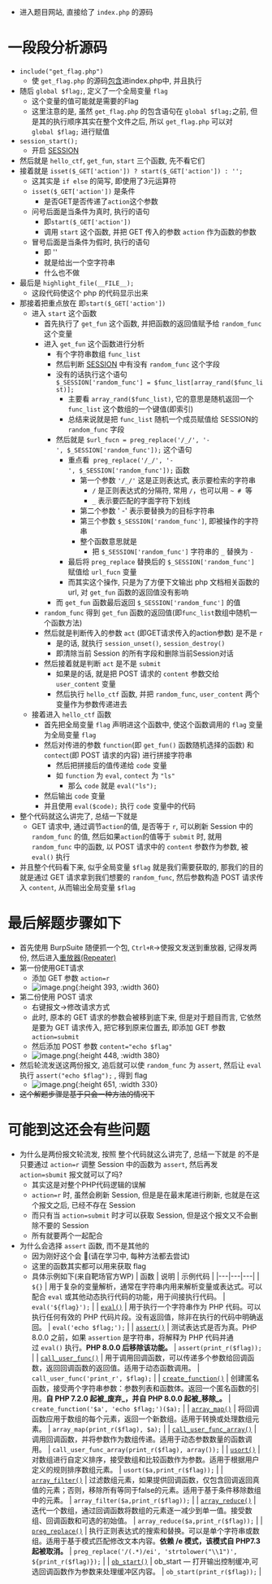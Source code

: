
- 进入题目网站, 直接给了 `index.php` 的源码
# 一段段分析源码

- `include("get_flag.php")`
	- 使 `get_flag.php` 的源码[包含]([[文件包含漏洞]])进index.php中, 并且执行
- 随后 `global $flag;`, 定义了一个全局变量 `flag`
	- 这个变量的值可能就是需要的Flag
	- 这里注意的是, 虽然 `get_flag.php` 的包含语句在 `global $flag;`之前, 但是其的执行顺序其实在整个文件之后, 所以 `get_flag.php` 可以对 `global $flag;` 进行赋值
- `session_start();`
	- 开启 [SESSION]([[Session]])
- 然后就是 `hello_ctf`, `get_fun`, `start` 三个函数, 先不看它们
- 接着就是 `isset($_GET['action']) ? start($_GET['action']) : '';`
	- 这其实是 `if else` 的简写, 即使用了3元运算符
	- `isset($_GET['action'])` 是条件
		- 是否GET是否传递了`action`这个参数
	- 问号后面是当条件为真时, 执行的语句
		- 即`start($_GET['action'])`
		- 调用 `start` 这个函数, 并把 GET 传入的参数 `action` 作为函数的参数
	- 冒号后面是当条件为假时, 执行的语句
		- 即 ''
		- 就是给出一个空字符串
		- 什么也不做
- 最后是 `highlight_file(__FILE__);`
	- 这段代码使这个 php 的代码显示出来
- 那接着把重点放在 即`start($_GET['action'])`
	- 进入 `start` 这个函数
		- 首先执行了 `get_fun` 这个函数, 并把函数的返回值赋予给 `random_func` 这个变量
		- 进入 `get_fun` 这个函数进行分析
			- 有个字符串数组 `func_list`
			- 然后判断 [SESSION]([[Session]]) 中有没有 `random_func` 这个字段
			- 没有的话执行这个语句 `$_SESSION['random_func'] = $func_list[array_rand($func_list)];`
				- 主要看 `array_rand($func_list)`, 它的意思是随机返回一个 `func_list` 这个数组的一个键值(即索引)
				- 总结来说就是把 `func_list` 随机一个成员赋值给 SESSION的 `random_func` 字段
			- 然后就是 `$url_fucn = preg_replace('/_/', '-', $_SESSION['random_func']);` 这个语句
				- 重点看  `preg_replace('/_/', '-', $_SESSION['random_func']);` 函数
					- 第一个参数 `'/_/'` 这是正则表达式, 表示要检索的字符串
						- `/` 是正则表达式的分隔符,  常用 `/`，也可以用 `~ #`  等
						- `_` 表示要匹配的字面字符下划线
					- 第二个参数  ' -'  表示要替换为的目标字符串
					- 第三个参数 `$_SESSION['random_func']`, 即被操作的字符串
					- 整个函数意思就是
						- 把 `$_SESSION['random_func']` 字符串的 `_` 替换为 `-`
				- 最后将 `preg_replace` 替换后的 `$_SESSION['random_func']` 赋值给 `url_fucn` 变量
				- 而其实这个操作, 只是为了方便下文输出 php 文档相关函数的url, 对 `get_fun` 函数的返回值没有影响
			- 而 `get_fun` 函数最后返回 `$_SESSION['random_func']` 的值
		- `random_func` 得到 `get_fun` 函数的返回值(即`func_list`数组中随机一个函数方法)
		- 然后就是判断传入的参数 `act` (即GET请求传入的action参数) 是不是 `r`
			- 是的话, 就执行 `session_unset()`, `session_destroy()`
			- 即清除当前 Session 的所有字段和删除当前Session对话
		- 然后接着就是判断 `act` 是不是 `submit`
			- 如果是的话, 就是把 POST 请求的 `content` 参数交给 `user_content` 变量
			- 然后执行 `hello_ctf` 函数, 并把 `random_func`, `user_content` 两个变量作为参数传递进去
	- 接着进入 `hello_ctf` 函数
		- 首先把全局变量 `flag` 声明进这个函数中, 使这个函数调用的 `flag` 变量为全局变量 `flag`
		- 然后对传进的参数 `function`(即 `get_fun()` 函数随机选择的函数) 和 `contect`(即 POST 请求的内容) 进行拼接字符串
			- 然后把拼接后的值传递给 `code` 变量
			- 如 `function` 为 `eval`, `contect` 为 `"ls"`
				- 那么 `code` 就是 `eval("ls");`
		- 然后输出 `code` 变量
		- 并且使用 `eval($code);` 执行 `code` 变量中的代码
- 整个代码就这么讲完了, 总结一下就是
	- GET 请求中, 通过调节`action`的值, 是否等于 `r`, 可以刷新 Session 中的 `random_func` 的值, 然后如果`action`的值等于 `submit` 时, 就用 `random_func` 中的函数, 以 POST 请求中的 `content` 参数作为参数, 被 `eval()` 执行
- 并且整个代码看下来, 似乎全局变量 `$flag` 就是我们需要获取的, 那我们的目的就是通过 GET 请求拿到我们想要的 `random_func`, 然后参数构造 POST 请求传入 `content`, 从而输出全局变量 `$flag`
# 最后解题步骤如下

- 首先使用 BurpSuite 随便抓一个包, `Ctrl+R`->使报文发送到重放器, 记得发两份, 然后进入[重放器(Repeater)]([[BurpSuite-Repeater]])
- 第一份使用GET请求
	- 添加 GET 参数 `action=r`
	- ![image.png](../assets/image_1741275879119_0.png){:height 393, :width 360}
- 第二份使用 POST 请求
	- 右键报文->修改请求方式
	- 此时, 原本的 GET 请求的参数会被移到底下来, 但是对于题目而言, 它依然是要为 GET 请求传入, 把它移到原来位置去, 即添加 GET 参数 `action=submit`
	- 然后添加 POST 参数 `content="echo $flag"`
	- ![image.png](../assets/image_1741276139814_0.png){:height 448, :width 380}
- 然后轮流发送这两份报文, 追后就可以使 `random_func` 为 `assert`, 然后让 `eval`执行 `assert("echo $flag");` , 得到 flag
	- ![image.png](../assets/image_1741276402609_0.png){:height 651, :width 330}
- ~~这个解题步骤是基于只会一种方法的情况下~~
# 可能到这还会有些问题

- 为什么是两份报文轮流发, 按照 整个代码就这么讲完了, 总结一下就是 的不是只要通过 `action=r` 调整 Session 中的函数为 `assert`, 然后再发 `action=sbumit` 报文就可以了吗?
	- 其实这是对整个PHP代码逻辑的误解
	- `action=r` 时, 虽然会刷新 Session, 但是是在最末尾进行刷新, 也就是在这个报文之后, 已经不存在 Session
	- 而只有当 `action=submit` 时才可以获取 Session, 但是这个报文又不会删除不要的 Session
	- 所有就要两个一起配合
- 为什么会选择 `assert` 函数, 而不是其他的
	- 因为刚好这个会 🫠(请在学习中, 每种方法都去尝试)
	- 这里的函数其实都可以用来获取 flag
	- 具体示例如下(来自靶场官方WP)
		| 函数 | 说明 | 示例代码 |
		|---|---|---|
		| `${}` | 用于复杂的变量解析，通常在字符串内用来解析变量或表达式。可以配合 `eval` 或其他动态执行代码的功能，用于间接执行代码。 | `eval('${flag}');` |
		| [`eval()`](https://www.php.net/manual/zh/function.eval.php) | 用于执行一个字符串作为 PHP 代码。可以执行任何有效的 PHP 代码片段。没有返回值，除非在执行的代码中明确返回。 | `eval('echo $flag;');` |
		| [`assert()`](https://www.php.net/manual/zh/function.assert.php) | 测试表达式是否为真。PHP 8.0.0 之前，如果 `assertion` 是字符串，将解释为 PHP 代码并通过 `eval()` 执行。**PHP 8.0.0 后移除该功能。** | `assert(print_r($flag));` |
		| [`call_user_func()`](https://www.php.net/manual/zh/function.call-user-func.php) | 用于调用回调函数，可以传递多个参数给回调函数，返回回调函数的返回值。适用于动态函数调用。 | `call_user_func('print_r', $flag);` |
		| [`create_function()`](https://www.php.net/manual/zh/function.create-function.php) | 创建匿名函数，接受两个字符串参数：参数列表和函数体。返回一个匿名函数的引用。**自 PHP 7.2.0 起被_废弃_，并自 PHP 8.0.0 起被_移除_。** | `create_function('$a', 'echo $flag;')($a);` |
		| [`array_map()`](https://www.php.net/manual/zh/function.array-map.php) | 将回调函数应用于数组的每个元素，返回一个新数组。适用于转换或处理数组元素。 | `array_map(print_r($flag), $a);` |
		| [`call_user_func_array()`](https://www.php.net/manual/zh/function.call-user-func-array.php) | 调用回调函数，并将参数作为数组传递。适用于动态参数数量的函数调用。 | `call_user_func_array(print_r($flag), array());` |
		| [`usort()`](https://www.php.net/manual/zh/function.usort.php) | 对数组进行自定义排序，接受数组和比较函数作为参数。适用于根据用户定义的规则排序数组元素。 | `usort($a,print_r($flag));` |
		| [`array_filter()`](https://www.php.net/manual/zh/function.array-filter.php) | 过滤数组元素，如果提供回调函数，仅包含回调返回真值的元素；否则，移除所有等同于false的元素。适用于基于条件移除数组中的元素。 | `array_filter($a,print_r($flag));` |
		| [`array_reduce()`](https://www.php.net/manual/zh/function.array-reduce.php) | 迭代一个数组，通过回调函数将数组的元素逐一减少到单一值。接受数组、回调函数和可选的初始值。 | `array_reduce($a,print_r($flag));` |
		| [`preg_replace()`](https://www.php.net/manual/zh/function.preg-replace.php) | 执行正则表达式的搜索和替换。可以是单个字符串或数组。适用于基于模式匹配修改文本内容。**依赖 /e 模式，该模式自 PHP7.3 起被取消。** | `preg_replace('/(.*)/ei', 'strtolower("\\1")', ${print_r($flag)});` |
		| [`ob_start()`](https://www.php.net/manual/zh/function.ob-start.php) | ob_start — 打开输出控制缓冲,可选回调函数作为参数来处理缓冲区内容。 | `ob_start(print_r($flag));` |
